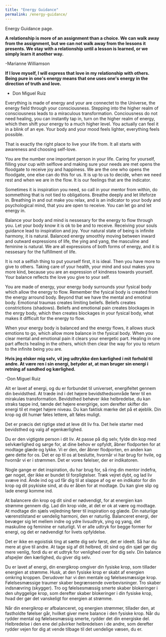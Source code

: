 ```yaml
---
title: "Energy Guidance"
permalink: /energy-guidance/
---
```


Energy Guidance page.

**A relationship is more of an assignment than a choice. We can walk away from the assignment, but we can not walk away from the lessons it presents. We stay with a relationship until a lesson is learned, or we simply learn it another way.**
 
 -Marianne Williamson
 
 **If I love myself, I will express that love in my relationship with others. Being pure in one's energy means that one uses one's energy in the direction of truth and love.**
 
  - Don Miguel Ruiz



Everything is made of energy and your are connectet to the Universe, the energy field through your consciousness. Stepping into the higher realm of consciousness leads to a miraculous transformation. Conciousness do not need healing, you can instantly tap in, turn on the higher realm of energy, which then shift your energy to a much higher level. You  actually can feel it in a blink of an eye. Your body and your mood feels lighter, everything feels possible.

That is exactly the right place to live your life from. It all starts with awareness and choosing self-love.

You are the number one important person in your life. Caring for yourself, filling your cup with selflove and making sure your needs are met opens the floodgate to receive joy and happiness. We are the one who opens the floodgate, one else can do this for us. It is up to us to decide, when we need rest and when we are in the flow. It is our feelings that are the indicator.

Sometimes it is inspiration you need, so call in your mentor from within, do sommething that is not tied to obligations. Breathe deeply and let lifeforze in. Breathing in and out make you relax, and is an indicator to your body and psychological mind, that you are open to receive. You can let go and let energy in.

Balance your body and mind is nessesary for the energy to flow through you. Let your body know it is ok to be and to receive. Receiving your souls guidance lead to inspiration and joy. Your natural state of being is infinite harmony, it is natural. Balanced energy smoothly moving between inward and outward expressions of life, the ying and yang, the masculine and feminine is natural. We are all expressions of both forms of energy, and it is nessesary for the fulfillment of life.

It is not a selfish thing to put yourself first, it is ideal. Then you have more to give to others. Taking care of your health, your mind and soul makes you more kind, because you are an expression of kindness towards yourself. Your balance reflects the love you give to your self.

You are made of energy, your energy body surrounds your fysical body which allow the energy to flow. Remember the fysical body is created from the energy arround body. Beyond that we have the mental and emotinal body. Emotional traumas creates limiting beliefs. Beliefs creates constrictions (shadows). Beliefs and emotional pain creates blockages in the enrgy body, which then creates blockages in your fysical body, what makes it difficult for the energy to flow.

When your energy body is balanced and the energy flows, it allows stuck emotions to go, which allow more balance in the fysical body. When you clear mental and emotional pain it clears your energetic part. Healing in one part affects healing in the others, which then clear the way for you to return to the infinite being you are. 


**Hvis jeg elsker mig selv, vil jeg udtrykke den kærlighed i mit forhold til andre. At være ren i sin energi, betyder at, at man bruger sin energi i retning af sandhed og kærlighed.**
 
 -Don Miguel Ruiz 
 
 Alt er lavet af energi, og du er forbundet til universet, energifeltet gennem din bevidsthed. At træde ind i det højere bevidsthedsområde fører til en mirakuløs transformation. Bevidsthed behøver ikke helbredelse, du kan straks tappe ind, tænde det højere energirige, som derefter skifter din energi til et meget højere niveau. Du kan faktisk mærke det på et øjeblik. Din krop og dit humør føles lettere, alt føles muligt.

Det er præcis det rigtige sted at leve dit liv fra. Det hele starter med bevidsthed og valg af egenkærlighed.

Du er den vigtigste person i dit liv. At passe på dig selv, fylde din kop med selvkærlighed og sørge for, at dine behov er opfyldt, åbner flodporten for at modtage glæde og lykke. Vi er den, der åbner flodporten, en anden kan gøre dette for os. Det er op til os at beslutte, hvornår vi har brug for hvile, og hvornår vi er i strømmen. Det er vores følelser, der er indikatoren.

Nogle gange er det inspiration, du har brug for, så ring din mentor indefra, gør noget, der ikke er bundet til forpligtelser. Træk vejret dybt, og lad liv svæve ind. Ånde ind og ud får dig til at slappe af og er en indikator for din krop og dit psykiske sind, at du er åben for at modtage. Du kan give slip og lade energi komme ind.

At balancere din krop og dit sind er nødvendigt, for at energien kan strømme gennem dig. Lad din krop vide, at det er ok at være og modtage. At modtage din sjæls vejledning fører til inspiration og glæde. Din naturlige værenstilstand er uendelig harmoni, den er naturlig. Balanceret energi, der bevæger sig let mellem indre og ydre livsudtryk, ying og yang, det maskuline og feminine er naturligt. Vi er alle udtryk for begge former for energi, og det er nødvendigt for livets opfyldelse.

Det er ikke en egoistisk ting at sætte dig selv først, det er ideelt. Så har du mere at give til andre. At tage sig af dit helbred, dit sind og din sjæl gør dig mere venlig, fordi du er et udtryk for venlighed over for dig selv. Din balance afspejler den kærlighed, du giver dig selv.

Du er lavet af energi, din energikrop omgiver din fysiske krop, som tillader energien at strømme. Husk, at den fysiske krop er skabt af energien omkring kroppen. Derudover har vi den mentale og følelsesmæssige krop. Følelsesmæssige traumer skaber begrænsende overbevisninger. Tro skaber indsnævring (skygger). Tro og følelsesmæssig smerte skaber blokeringer i den uhyggelige krop, som derefter skaber blokeringer i din fysiske krop, hvad der gør det vanskeligt for energien at strømme.

Når din energikrop er afbalanceret, og energien strømmer, tillader den, at fastholdte følelser går, hvilket giver mere balance i den fysiske krop. Når du rydder mental og følelsesmæssig smerte, rydder det din energiske del. Helbredelse i den ene del påvirker helbredelsen i de andre, som derefter rydder vejen for dig at vende tilbage til det uendelige væsen, du er.
 
 


